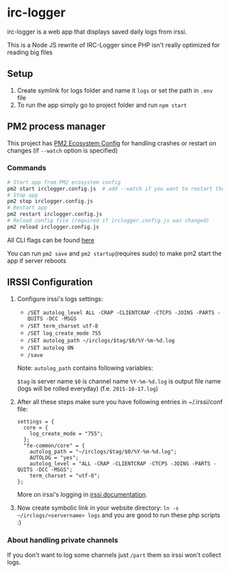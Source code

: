 # irc-logger

irc-logger is a web app that displays saved daily logs from irssi.

This is a Node JS rewrite of IRC-Logger since PHP isn't really optimized for reading big files

## Setup

1. Create symlink for logs folder and name it `logs` or set the path in `.env` file
2. To run the app simply go to project folder and run `npm start`



## PM2 process manager
   This project has [PM2 Ecosystem Config](https://pm2.keymetrics.io/docs/usage/application-declaration/) for handling crashes or restart on changes (if `--watch` option is specified)

### Commands
```bash
# Start app from PM2 ecosystem config
pm2 start irclogger.config.js  # add --watch if you want to restart the app on changes
# Stop app
pm2 stop irclogger.config.js
# Restart app 
pm2 restart irclogger.config.js
# Reload config file (required if irclogger.config.js was changed)
pm2 reload irclogger.config.js
```
All CLI flags can be found [here](https://pm2.io/docs/runtime/reference/pm2-cli/)

You can run `pm2 save` and `pm2 startup`(requires sudo) to make pm2 start the app if server reboots


## IRSSI Configuration
1. Configure irssi's logs settings:
   * `/SET autolog_level ALL -CRAP -CLIENTCRAP -CTCPS -JOINS -PARTS -QUITS -DCC -MSGS`
   * `/SET term_charset utf-8`
   * `/SET log_create_mode 755`
   * `/SET autolog_path ~/irclogs/$tag/$0/%Y-%m-%d.log`
   * `/SET autolog ON`
   * `/save`

   Note: `autolog_path` contains following variables:

   `$tag` is server name
   `$0` is channel name
   `%Y-%m-%d.log` is output file name (logs will be rolled everyday) (f.e. `2015-10-17.log`)

2. After all these steps make sure you have following entries in ~/.irssi/conf file:

   ```
   settings = {
     core = {
       log_create_mode = "755";
     };
     "fe-common/core" = {
       autolog_path = "~/irclogs/$tag/$0/%Y-%m-%d.log";
       AUTOLOG = "yes";
       autolog_level = "ALL -CRAP -CLIENTCRAP -CTCPS -JOINS -PARTS -QUITS -DCC -MSGS";
       term_charset = "utf-8";
   };
   ```

   More on irssi's logging in [irssi documentation](http://www.irssi.org/documentation).

3. Now create symbolic link in your website directory: `ln -s ~/irclogs/<servername> logs` and you are good to run these php scripts :)

### About handling private channels
If you don't want to log some channels just `/part` them so irssi won't collect logs.